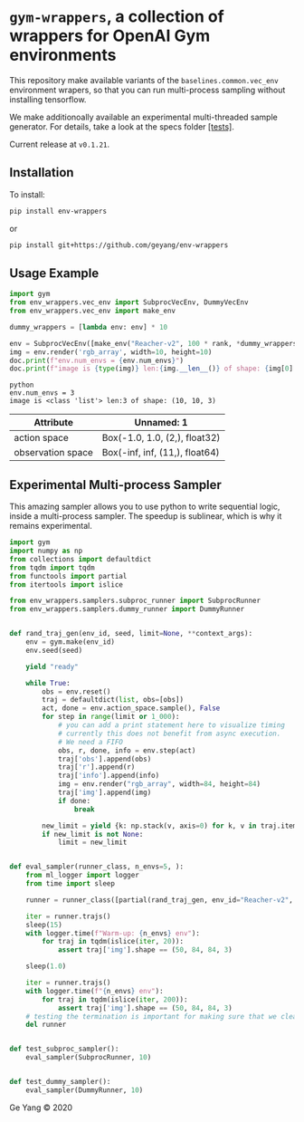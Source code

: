 # `gym-wrappers`, a collection of wrappers for OpenAI Gym environments

This repository make available variants of the `baselines.common.vec_env` environment wrapers, so that you can run multi-process sampling without installing tensorflow. 

We make additionoally available an experimental multi-threaded sample generator. For details, take a look at the specs folder [[tests]](./tests).

Current release at `v0.1.21`.

## Installation

To install:
```bash
pip install env-wrappers
```
or
```bash
pip install git+https://github.com/geyang/env-wrappers
```

## Usage Example

```python
import gym
from env_wrappers.vec_env import SubprocVecEnv, DummyVecEnv
from env_wrappers.vec_env import make_env

dummy_wrappers = [lambda env: env] * 10

env = SubprocVecEnv([make_env("Reacher-v2", 100 * rank, *dummy_wrappers, ) for rank in range(3)])
img = env.render('rgb_array', width=10, height=10)
doc.print(f"env.num_envs = {env.num_envs}")
doc.print(f"image is {type(img)} len:{img.__len__()} of shape: {img[0].shape}")
```

```
python
env.num_envs = 3
image is <class 'list'> len:3 of shape: (10, 10, 3)
```

| Attribute         | Unnamed: 1                     |
| ----------------- | ------------------------------ |
| action space      | Box(-1.0, 1.0, (2,), float32)  |
| observation space | Box(-inf, inf, (11,), float64) |

## Experimental Multi-process Sampler

This amazing sampler allows you to use python to write sequential logic, inside a multi-process sampler. The speedup is sublinear, which is why it remains experimental.

```python
import gym
import numpy as np
from collections import defaultdict
from tqdm import tqdm
from functools import partial
from itertools import islice

from env_wrappers.samplers.subproc_runner import SubprocRunner
from env_wrappers.samplers.dummy_runner import DummyRunner


def rand_traj_gen(env_id, seed, limit=None, **context_args):
    env = gym.make(env_id)
    env.seed(seed)

    yield "ready"

    while True:
        obs = env.reset()
        traj = defaultdict(list, obs=[obs])
        act, done = env.action_space.sample(), False
        for step in range(limit or 1_000):
            # you can add a print statement here to visualize timing
            # currently this does not benefit from async execution.
            # We need a FIFO
            obs, r, done, info = env.step(act)
            traj['obs'].append(obs)
            traj['r'].append(r)
            traj['info'].append(info)
            img = env.render("rgb_array", width=84, height=84)
            traj['img'].append(img)
            if done:
                break

        new_limit = yield {k: np.stack(v, axis=0) for k, v in traj.items()}
        if new_limit is not None:
            limit = new_limit


def eval_sampler(runner_class, n_envs=5, ):
    from ml_logger import logger
    from time import sleep

    runner = runner_class([partial(rand_traj_gen, env_id="Reacher-v2", seed=i * 100) for i in range(n_envs)])

    iter = runner.trajs()
    sleep(15)
    with logger.time(f"Warm-up: {n_envs} env"):
        for traj in tqdm(islice(iter, 20)):
            assert traj['img'].shape == (50, 84, 84, 3)

    sleep(1.0)

    iter = runner.trajs()
    with logger.time(f"{n_envs} env"):
        for traj in tqdm(islice(iter, 200)):
            assert traj['img'].shape == (50, 84, 84, 3)
    # testing the termination is important for making sure that we clean up
    del runner


def test_subproc_sampler():
    eval_sampler(SubprocRunner, 10)


def test_dummy_sampler():
    eval_sampler(DummyRunner, 10)
```



Ge Yang © 2020

